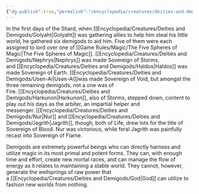 ```yaml
---
{"dg-publish":true,"permalink":"/encyclopedia/creatures/deities-and-demigods/demigod/"}
---
```


In the first days of the Shard, when [[Encyclopedia/Creatures/Deities and Demigods/Golyaht\|Golyaht]] was gathering allies to help him steal his little world, he gathered six demigods to aid him. Five of them were each assigned to lord over one of [[Game Rules/Magic/The Five Spheres of Magic\|The Five Spheres of Magic]]. [[Encyclopedia/Creatures/Deities and Demigods/Nephrys\|Nephrys]] was made Sovereign of Storms, and [[Encyclopedia/Creatures/Deities and Demigods/Haldos\|Haldos]] was made Sovereign of Earth. [[Encyclopedia/Creatures/Deities and Demigods/Usen-Ai\|Usen-Ai]]was made Sovereign of Void, but amongst the three remaining demigods, not a one was of Fire. [[Encyclopedia/Creatures/Deities and Demigods/Harkunon\|Harkunon]], also of Storms, stepped down, content to play out his days as the arbiter, an impartial helper and messenger. [[Encyclopedia/Creatures/Deities and Demigods/Nur\|Nur]] and [[Encyclopedia/Creatures/Deities and Demigods/Jagrith\|Jagrith]], though, both of Life, drew lots for the title of Sovereign of Blood. Nur was victorious, while feral Jagrith was painfully recast into Sovereign of Flame. 

Demigods are extremely powerful beings who can directly harness and utilize magic in its most primal and potent forms. They can, with enough time and effort, create new mortal races, and can manage the flow of energy as it relates to maintaining a stable world. They cannot, however, generate the wellsprings of raw power that a [[Encyclopedia/Creatures/Deities and Demigods/God\|God]] can utilize to fashion new worlds from nothing.